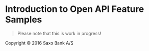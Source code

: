 ﻿# Introduction to Open API Feature Samples

> Please note that this is work in progress!

Copyright © 2016 Saxo Bank A/S
